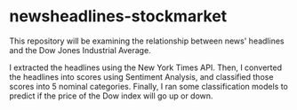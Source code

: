 # newsheadlines-stockmarket

This repository will be examining the relationship between news' headlines and the Dow Jones Industrial Average.

I extracted the headlines using the New York Times API.
Then, I converted the headlines into scores using Sentiment Analysis, and classified those scores into 5 nominal categories.
Finally, I ran some classification models to predict if the price of the Dow index will go up or down.
